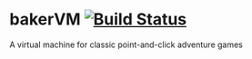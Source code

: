 # bakerVM [![Build Status](https://travis-ci.org/bakervm/bakervm.svg?branch=master)](https://travis-ci.org/bakervm/bakervm)
A virtual machine for classic point-and-click adventure games
